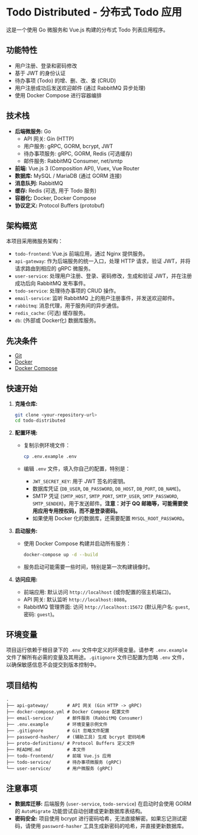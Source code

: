 # Todo Distributed - 分布式 Todo 应用

这是一个使用 Go 微服务和 Vue.js 构建的分布式 Todo 列表应用程序。

## 功能特性

* 用户注册、登录和密码修改
* 基于 JWT 的身份认证
* 待办事项 (Todo) 的增、删、改、查 (CRUD)
* 用户注册成功后发送欢迎邮件 (通过 RabbitMQ 异步处理)
* 使用 Docker Compose 进行容器编排

## 技术栈

* **后端微服务:** Go
  * API 网关: Gin (HTTP)
  * 用户服务: gRPC, GORM, bcrypt, JWT
  * 待办事项服务: gRPC, GORM, Redis (可选缓存)
  * 邮件服务: RabbitMQ Consumer, net/smtp
* **前端:** Vue.js 3 (Composition API), Vuex, Vue Router
* **数据库:** MySQL / MariaDB (通过 GORM 连接)
* **消息队列:** RabbitMQ
* **缓存:** Redis (可选, 用于 Todo 服务)
* **容器化:** Docker, Docker Compose
* **协议定义:** Protocol Buffers (protobuf)

## 架构概览

本项目采用微服务架构：

* `todo-frontend`: Vue.js 前端应用，通过 Nginx 提供服务。
* `api-gateway`: 作为后端服务的统一入口，处理 HTTP 请求，验证 JWT，并将请求路由到相应的 gRPC 微服务。
* `user-service`: 处理用户注册、登录、密码修改，生成和验证 JWT，并在注册成功后向 RabbitMQ 发布事件。
* `todo-service`: 处理待办事项的 CRUD 操作。
* `email-service`: 监听 RabbitMQ 上的用户注册事件，并发送欢迎邮件。
* `rabbitmq`: 消息代理，用于服务间的异步通信。
* `redis_cache`: (可选) 缓存服务。
* `db`: (外部或 Docker化) 数据库服务。

## 先决条件

* [Git](https://git-scm.com/)
* [Docker](https://www.docker.com/)
* [Docker Compose](https://docs.docker.com/compose/install/)

## 快速开始

1. **克隆仓库:**

    ```bash
    git clone <your-repository-url>
    cd todo-distributed
    ```

2. **配置环境:**
    * 复制示例环境文件：

        ```bash
        cp .env.example .env
        ```

    * 编辑 `.env` 文件，填入你自己的配置，特别是：
        * `JWT_SECRET_KEY`: 用于 JWT 签名的密钥。
        * 数据库凭证 (`DB_USER`, `DB_PASSWORD`, `DB_HOST`, `DB_PORT`, `DB_NAME`)。
        * SMTP 凭证 (`SMTP_HOST`, `SMTP_PORT`, `SMTP_USER`, `SMTP_PASSWORD`, `SMTP_SENDER`)，用于发送邮件。**注意：对于 QQ 邮箱等，可能需要使用应用专用授权码，而不是登录密码。**
        * 如果使用 Docker 化的数据库，还需要配置 `MYSQL_ROOT_PASSWORD`。

3. **启动服务:**
    * 使用 Docker Compose 构建并启动所有服务：

        ```bash
        docker-compose up -d --build
        ```

    * 服务启动可能需要一些时间，特别是第一次构建镜像时。

4. **访问应用:**
    * 前端应用: 默认访问 `http://localhost` (或你配置的宿主机端口)。
    * API 网关: 默认监听 `http://localhost:8080`。
    * RabbitMQ 管理界面: 访问 `http://localhost:15672` (默认用户名: `guest`, 密码: `guest`)。

## 环境变量

项目运行依赖于根目录下的 `.env` 文件中定义的环境变量。请参考 `.env.example` 文件了解所有必需的变量及其用途。`.gitignore` 文件已配置为忽略 `.env` 文件，以确保敏感信息不会提交到版本控制中。

## 项目结构

```text
.
├── api-gateway/       # API 网关 (Gin HTTP -> gRPC)
├── docker-compose.yml # Docker Compose 配置文件
├── email-service/     # 邮件服务 (RabbitMQ Consumer)
├── .env.example       # 环境变量示例文件
├── .gitignore         # Git 忽略文件配置
├── password-hasher/   # (辅助工具) 生成 bcrypt 密码哈希
├── proto-definitions/ # Protocol Buffers 定义文件
├── README.md          # 本文件
├── todo-frontend/     # 前端 Vue.js 应用
├── todo-service/      # 待办事项微服务 (gRPC)
└── user-service/      # 用户微服务 (gRPC)
```

## 注意事项

* **数据库迁移:** 后端服务 (`user-service`, `todo-service`) 在启动时会使用 GORM 的 `AutoMigrate` 功能尝试自动创建或更新数据库表结构。
* **密码安全:** 项目使用 bcrypt 进行密码哈希，无法直接解密。如果忘记测试密码，请使用 `password-hasher` 工具生成新密码的哈希，并直接更新数据库。
